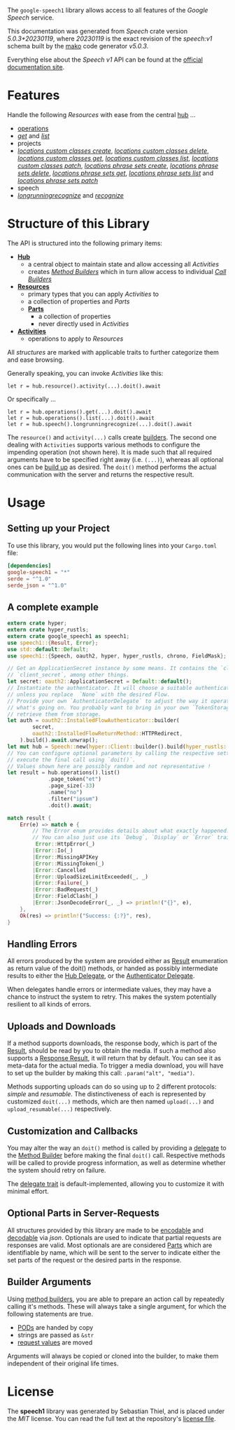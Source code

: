 <!---
DO NOT EDIT !
This file was generated automatically from 'src/generator/templates/api/README.md.mako'
DO NOT EDIT !
-->
The `google-speech1` library allows access to all features of the *Google Speech* service.

This documentation was generated from *Speech* crate version *5.0.3+20230119*, where *20230119* is the exact revision of the *speech:v1* schema built by the [mako](http://www.makotemplates.org/) code generator *v5.0.3*.

Everything else about the *Speech* *v1* API can be found at the
[official documentation site](https://cloud.google.com/speech-to-text/docs/quickstart-protocol).
# Features

Handle the following *Resources* with ease from the central [hub](https://docs.rs/google-speech1/5.0.3+20230119/google_speech1/Speech) ... 

* [operations](https://docs.rs/google-speech1/5.0.3+20230119/google_speech1/api::Operation)
 * [*get*](https://docs.rs/google-speech1/5.0.3+20230119/google_speech1/api::OperationGetCall) and [*list*](https://docs.rs/google-speech1/5.0.3+20230119/google_speech1/api::OperationListCall)
* projects
 * [*locations custom classes create*](https://docs.rs/google-speech1/5.0.3+20230119/google_speech1/api::ProjectLocationCustomClassCreateCall), [*locations custom classes delete*](https://docs.rs/google-speech1/5.0.3+20230119/google_speech1/api::ProjectLocationCustomClassDeleteCall), [*locations custom classes get*](https://docs.rs/google-speech1/5.0.3+20230119/google_speech1/api::ProjectLocationCustomClassGetCall), [*locations custom classes list*](https://docs.rs/google-speech1/5.0.3+20230119/google_speech1/api::ProjectLocationCustomClassListCall), [*locations custom classes patch*](https://docs.rs/google-speech1/5.0.3+20230119/google_speech1/api::ProjectLocationCustomClassPatchCall), [*locations phrase sets create*](https://docs.rs/google-speech1/5.0.3+20230119/google_speech1/api::ProjectLocationPhraseSetCreateCall), [*locations phrase sets delete*](https://docs.rs/google-speech1/5.0.3+20230119/google_speech1/api::ProjectLocationPhraseSetDeleteCall), [*locations phrase sets get*](https://docs.rs/google-speech1/5.0.3+20230119/google_speech1/api::ProjectLocationPhraseSetGetCall), [*locations phrase sets list*](https://docs.rs/google-speech1/5.0.3+20230119/google_speech1/api::ProjectLocationPhraseSetListCall) and [*locations phrase sets patch*](https://docs.rs/google-speech1/5.0.3+20230119/google_speech1/api::ProjectLocationPhraseSetPatchCall)
* speech
 * [*longrunningrecognize*](https://docs.rs/google-speech1/5.0.3+20230119/google_speech1/api::SpeechLongrunningrecognizeCall) and [*recognize*](https://docs.rs/google-speech1/5.0.3+20230119/google_speech1/api::SpeechRecognizeCall)




# Structure of this Library

The API is structured into the following primary items:

* **[Hub](https://docs.rs/google-speech1/5.0.3+20230119/google_speech1/Speech)**
    * a central object to maintain state and allow accessing all *Activities*
    * creates [*Method Builders*](https://docs.rs/google-speech1/5.0.3+20230119/google_speech1/client::MethodsBuilder) which in turn
      allow access to individual [*Call Builders*](https://docs.rs/google-speech1/5.0.3+20230119/google_speech1/client::CallBuilder)
* **[Resources](https://docs.rs/google-speech1/5.0.3+20230119/google_speech1/client::Resource)**
    * primary types that you can apply *Activities* to
    * a collection of properties and *Parts*
    * **[Parts](https://docs.rs/google-speech1/5.0.3+20230119/google_speech1/client::Part)**
        * a collection of properties
        * never directly used in *Activities*
* **[Activities](https://docs.rs/google-speech1/5.0.3+20230119/google_speech1/client::CallBuilder)**
    * operations to apply to *Resources*

All *structures* are marked with applicable traits to further categorize them and ease browsing.

Generally speaking, you can invoke *Activities* like this:

```Rust,ignore
let r = hub.resource().activity(...).doit().await
```

Or specifically ...

```ignore
let r = hub.operations().get(...).doit().await
let r = hub.operations().list(...).doit().await
let r = hub.speech().longrunningrecognize(...).doit().await
```

The `resource()` and `activity(...)` calls create [builders][builder-pattern]. The second one dealing with `Activities` 
supports various methods to configure the impending operation (not shown here). It is made such that all required arguments have to be 
specified right away (i.e. `(...)`), whereas all optional ones can be [build up][builder-pattern] as desired.
The `doit()` method performs the actual communication with the server and returns the respective result.

# Usage

## Setting up your Project

To use this library, you would put the following lines into your `Cargo.toml` file:

```toml
[dependencies]
google-speech1 = "*"
serde = "^1.0"
serde_json = "^1.0"
```

## A complete example

```Rust
extern crate hyper;
extern crate hyper_rustls;
extern crate google_speech1 as speech1;
use speech1::{Result, Error};
use std::default::Default;
use speech1::{Speech, oauth2, hyper, hyper_rustls, chrono, FieldMask};

// Get an ApplicationSecret instance by some means. It contains the `client_id` and 
// `client_secret`, among other things.
let secret: oauth2::ApplicationSecret = Default::default();
// Instantiate the authenticator. It will choose a suitable authentication flow for you, 
// unless you replace  `None` with the desired Flow.
// Provide your own `AuthenticatorDelegate` to adjust the way it operates and get feedback about 
// what's going on. You probably want to bring in your own `TokenStorage` to persist tokens and
// retrieve them from storage.
let auth = oauth2::InstalledFlowAuthenticator::builder(
        secret,
        oauth2::InstalledFlowReturnMethod::HTTPRedirect,
    ).build().await.unwrap();
let mut hub = Speech::new(hyper::Client::builder().build(hyper_rustls::HttpsConnectorBuilder::new().with_native_roots().https_or_http().enable_http1().build()), auth);
// You can configure optional parameters by calling the respective setters at will, and
// execute the final call using `doit()`.
// Values shown here are possibly random and not representative !
let result = hub.operations().list()
             .page_token("et")
             .page_size(-33)
             .name("no")
             .filter("ipsum")
             .doit().await;

match result {
    Err(e) => match e {
        // The Error enum provides details about what exactly happened.
        // You can also just use its `Debug`, `Display` or `Error` traits
         Error::HttpError(_)
        |Error::Io(_)
        |Error::MissingAPIKey
        |Error::MissingToken(_)
        |Error::Cancelled
        |Error::UploadSizeLimitExceeded(_, _)
        |Error::Failure(_)
        |Error::BadRequest(_)
        |Error::FieldClash(_)
        |Error::JsonDecodeError(_, _) => println!("{}", e),
    },
    Ok(res) => println!("Success: {:?}", res),
}

```
## Handling Errors

All errors produced by the system are provided either as [Result](https://docs.rs/google-speech1/5.0.3+20230119/google_speech1/client::Result) enumeration as return value of
the doit() methods, or handed as possibly intermediate results to either the 
[Hub Delegate](https://docs.rs/google-speech1/5.0.3+20230119/google_speech1/client::Delegate), or the [Authenticator Delegate](https://docs.rs/yup-oauth2/*/yup_oauth2/trait.AuthenticatorDelegate.html).

When delegates handle errors or intermediate values, they may have a chance to instruct the system to retry. This 
makes the system potentially resilient to all kinds of errors.

## Uploads and Downloads
If a method supports downloads, the response body, which is part of the [Result](https://docs.rs/google-speech1/5.0.3+20230119/google_speech1/client::Result), should be
read by you to obtain the media.
If such a method also supports a [Response Result](https://docs.rs/google-speech1/5.0.3+20230119/google_speech1/client::ResponseResult), it will return that by default.
You can see it as meta-data for the actual media. To trigger a media download, you will have to set up the builder by making
this call: `.param("alt", "media")`.

Methods supporting uploads can do so using up to 2 different protocols: 
*simple* and *resumable*. The distinctiveness of each is represented by customized 
`doit(...)` methods, which are then named `upload(...)` and `upload_resumable(...)` respectively.

## Customization and Callbacks

You may alter the way an `doit()` method is called by providing a [delegate](https://docs.rs/google-speech1/5.0.3+20230119/google_speech1/client::Delegate) to the 
[Method Builder](https://docs.rs/google-speech1/5.0.3+20230119/google_speech1/client::CallBuilder) before making the final `doit()` call. 
Respective methods will be called to provide progress information, as well as determine whether the system should 
retry on failure.

The [delegate trait](https://docs.rs/google-speech1/5.0.3+20230119/google_speech1/client::Delegate) is default-implemented, allowing you to customize it with minimal effort.

## Optional Parts in Server-Requests

All structures provided by this library are made to be [encodable](https://docs.rs/google-speech1/5.0.3+20230119/google_speech1/client::RequestValue) and 
[decodable](https://docs.rs/google-speech1/5.0.3+20230119/google_speech1/client::ResponseResult) via *json*. Optionals are used to indicate that partial requests are responses 
are valid.
Most optionals are are considered [Parts](https://docs.rs/google-speech1/5.0.3+20230119/google_speech1/client::Part) which are identifiable by name, which will be sent to 
the server to indicate either the set parts of the request or the desired parts in the response.

## Builder Arguments

Using [method builders](https://docs.rs/google-speech1/5.0.3+20230119/google_speech1/client::CallBuilder), you are able to prepare an action call by repeatedly calling it's methods.
These will always take a single argument, for which the following statements are true.

* [PODs][wiki-pod] are handed by copy
* strings are passed as `&str`
* [request values](https://docs.rs/google-speech1/5.0.3+20230119/google_speech1/client::RequestValue) are moved

Arguments will always be copied or cloned into the builder, to make them independent of their original life times.

[wiki-pod]: http://en.wikipedia.org/wiki/Plain_old_data_structure
[builder-pattern]: http://en.wikipedia.org/wiki/Builder_pattern
[google-go-api]: https://github.com/google/google-api-go-client

# License
The **speech1** library was generated by Sebastian Thiel, and is placed 
under the *MIT* license.
You can read the full text at the repository's [license file][repo-license].

[repo-license]: https://github.com/Byron/google-apis-rsblob/main/LICENSE.md

